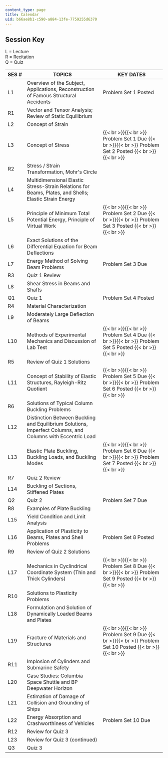 ```yaml
---
content_type: page
title: Calendar
uid: b66ae8b1-c590-a884-13fe-7759255d6370
---
```


Session Key
-----------

L = Lecture  
R = Recitation  
Q = Quiz

| SES # | TOPICS | KEY DATES |
| --- | --- | --- |
| L1 | Overview of the Subject, Applications, Reconstruction of Famous Structural Accidents | Problem Set 1 Posted |
| R1 | Vector and Tensor Analysis; Review of Static Equilibrium | &nbsp; |
| L2 | Concept of Strain | &nbsp; |
| L3 | Concept of Stress |  {{< br >}}{{< br >}} Problem Set 1 Due {{< br >}}{{< br >}} Problem Set 2 Posted {{< br >}}{{< br >}}  |
| R2 | Stress / Strain Transformation, Mohr's Circle | &nbsp; |
| L4 | Multidimensional Elastic Stress-Strain Relations for Beams, Plates, and Shells; Elastic Strain Energy | &nbsp; |
| L5 | Principle of Minimum Total Potential Energy, Principle of Virtual Work |  {{< br >}}{{< br >}} Problem Set 2 Due {{< br >}}{{< br >}} Problem Set 3 Posted {{< br >}}{{< br >}}  |
| L6 | Exact Solutions of the Differential Equation for Beam Deflections | &nbsp; |
| L7 | Energy Method of Solving Beam Problems | Problem Set 3 Due |
| R3 | Quiz 1 Review | &nbsp; |
| L8 | Shear Stress in Beams and Shafts | &nbsp; |
| Q1 | Quiz 1 | Problem Set 4 Posted |
| R4 | Material Characterization | &nbsp; |
| L9 | Moderately Large Deflection of Beams | &nbsp; |
| L10 | Methods of Experimental Mechanics and Discussion of Lab Test |  {{< br >}}{{< br >}} Problem Set 4 Due {{< br >}}{{< br >}} Problem Set 5 Posted {{< br >}}{{< br >}}  |
| R5 | Review of Quiz 1 Solutions | &nbsp; |
| L11 | Concept of Stability of Elastic Structures, Rayleigh-Ritz Quotient |  {{< br >}}{{< br >}} Problem Set 5 Due {{< br >}}{{< br >}} Problem Set 6 Posted {{< br >}}{{< br >}}  |
| R6 | Solutions of Typical Column Buckling Problems | &nbsp; |
| L12 | Distinction Between Buckling and Equilibrium Solutions, Imperfect Columns, and Columns with Eccentric Load | &nbsp; |
| L13 | Elastic Plate Buckling, Buckling Loads, and Buckling Modes |  {{< br >}}{{< br >}} Problem Set 6 Due {{< br >}}{{< br >}} Problem Set 7 Posted {{< br >}}{{< br >}}  |
| R7 | Quiz 2 Review | &nbsp; |
| L14 | Buckling of Sections, Stiffened Plates | &nbsp; |
| Q2 | Quiz 2 | Problem Set 7 Due |
| R8 | Examples of Plate Buckling | &nbsp; |
| L15 | Yield Condition and Limit Analysis | &nbsp; |
| L16 | Application of Plasticity to Beams, Plates and Shell Problems | Problem Set 8 Posted |
| R9 | Review of Quiz 2 Solutions | &nbsp; |
| L17 | Mechanics in Cyclindrical Coordinate System (Thin and Thick Cylinders) |  {{< br >}}{{< br >}} Problem Set 8 Due {{< br >}}{{< br >}} Problem Set 9 Posted {{< br >}}{{< br >}}  |
| R10 | Solutions to Plasticity Problems | &nbsp; |
| L18 | Formulation and Solution of Dynamically Loaded Beams and Plates | &nbsp; |
| L19 | Fracture of Materials and Structures |  {{< br >}}{{< br >}} Problem Set 9 Due {{< br >}}{{< br >}} Problem Set 10 Posted {{< br >}}{{< br >}}  |
| R11 | Implosion of Cylinders and Submarine Safety | &nbsp; |
| L20 | Case Studies: Columbia Space Shuttle and BP Deepwater Horizon | &nbsp; |
| L21 | Estimation of Damage of Collision and Grounding of Ships | &nbsp; |
| L22 | Energy Absorption and Crashworthiness of Vehicles | Problem Set 10 Due |
| R12 | Review for Quiz 3 | &nbsp; |
| L23 | Review for Quiz 3 (continued) | &nbsp; |
| Q3 | Quiz 3 |